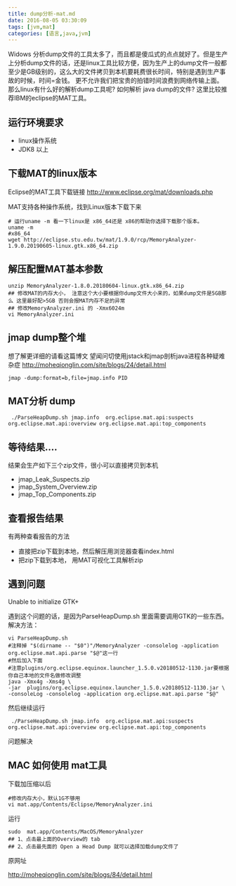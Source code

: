 ```yaml
---
title: dump分析-mat.md
date: 2016-08-05 03:30:09
tags: [jvm,mat]
categories: [语言,java,jvm]
---
```


Widows 分析dump文件的工具太多了，而且都是傻瓜式的点点就好了。但是生产上分析dump文件的话，还是linux工具比较方便，因为生产上的dump文件一般都至少是GB级别的，这么大的文件拷贝到本机要耗费很长时间，特别是遇到生产事故的时候，时间=金钱。 更不允许我们把宝贵的拍错时间浪费到网络传输上面。
那么linux有什么好的解析dump工具呢? 如何解析 java dump的文件? 这里比较推荐IBM的eclipse的MAT工具。

<!--more-->

## 运行环境要求

- linux操作系统
- JDK8 以上

## 下载MAT的linux版本

Eclipse的MAT工具下载链接
http://www.eclipse.org/mat/downloads.php

MAT支持各种操作系统，找到Linux版本下载下来

```text
# 运行uname -m 看一下linux是 x86_64还是 x86的帮助你选择下载那个版本。
uname -m
#x86_64
wget http://eclipse.stu.edu.tw/mat/1.9.0/rcp/MemoryAnalyzer-1.9.0.20190605-linux.gtk.x86_64.zip
```

## 解压配置MAT基本参数

```text
unzip MemoryAnalyzer-1.8.0.20180604-linux.gtk.x86_64.zip
## 修改MAT的内存大小， 注意这个大小要根据你dump文件大小来的，如果dump文件是5GB那么 这里最好配>5GB 否则会报MAT内存不足的异常
## 修改MemoryAnalyzer.ini 的 -Xmx6024m 
vi MemoryAnalyzer.ini
```

## jmap dump整个堆
想了解更详细的请看这篇博文 望闻问切使用jstack和jmap剖析java进程各种疑难杂症
http://moheqionglin.com/site/blogs/24/detail.html

```text
jmap -dump:format=b,file=jmap.info PID
```

## MAT分析 dump

```text
 ./ParseHeapDump.sh jmap.info  org.eclipse.mat.api:suspects org.eclipse.mat.api:overview org.eclipse.mat.api:top_components
```

## 等待结果....

结果会生产如下三个zip文件，很小可以直接拷贝到本机

- jmap_Leak_Suspects.zip
- jmap_System_Overview.zip
- jmap_Top_Components.zip

## 查看报告结果
有两种查看报告的方法

- 直接把zip下载到本地，然后解压用浏览器查看index.html
- 把zip下载到本地， 用MAT可视化工具解析zip

## 遇到问题
Unable to initialize GTK+

遇到这个问题的话，是因为ParseHeapDump.sh
里面需要调用GTK的一些东西。解决方法：

```text
vi ParseHeapDump.sh
#注释掉 "$(dirname -- "$0")"/MemoryAnalyzer -consolelog -application org.eclipse.mat.api.parse "$@"这一行
#然后加入下面
#注意plugins/org.eclipse.equinox.launcher_1.5.0.v20180512-1130.jar要根据你自己本地的文件名做修改调整
java -Xmx4g -Xms4g \
-jar  plugins/org.eclipse.equinox.launcher_1.5.0.v20180512-1130.jar \
-consoleLog -consolelog -application org.eclipse.mat.api.parse "$@"

```

然后继续运行

```text
 ./ParseHeapDump.sh jmap.info  org.eclipse.mat.api:suspects org.eclipse.mat.api:overview org.eclipse.mat.api:top_components
```

问题解决

## MAC 如何使用 mat工具

下载加压缩以后

```text
#修改内存大小，默认1G不够用
vi mat.app/Contents/Eclipse/MemoryAnalyzer.ini
```

运行

```text
sudo  mat.app/Contents/MacOS/MemoryAnalyzer 
## 1、点击最上面的Overview的 tab
## 2、点击最先面的 Open a Head Dump 就可以选择加载dump文件了

```

原网址 

http://moheqionglin.com/site/blogs/84/detail.html